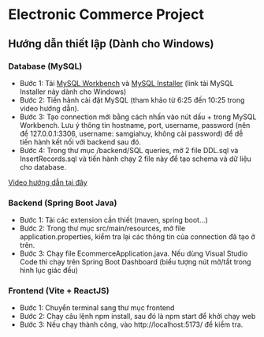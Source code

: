 # Electronic Commerce Project

## Hướng dẫn thiết lập (Dành cho Windows)
### Database (MySQL) 
- Bước 1: Tải [MySQL Workbench](https://dev.mysql.com/downloads/workbench/) và [MySQL Installer](https://dev.mysql.com/downloads/windows/installer/8.0.html) (link tải MySQL Installer này dành cho Windows)
- Bước 2: Tiến hành cài đặt MySQL (tham khảo từ 6:25 đến 10:25 trong video hướng dẫn).
- Bước 3: Tạo connection mới bằng cách nhấn vào nút dấu + trong MySQL Workbench. Lưu ý thông tin hostname, port, username, password (nên để 127.0.0.1:3306, username: samgiahuy, không cài password) để dễ tiến hành kết nối với backend sau đó.
- Bước 4: Trong thư mục /backend/SQL queries, mở 2 file DDL.sql và InsertRecords.sql và tiến hành chạy 2 file này để tạo schema và dữ liệu cho database.

[Video hướng dẫn tại đây](https://www.youtube.com/watch?v=3RUvjSfNtKE)
### Backend (Spring Boot Java)
- Bước 1: Tải các extension cần thiết (maven, spring boot...)
- Bước 2: Trong thư mục src/main/resources, mở file application.properties, kiểm tra lại các thông tin của connection đã tạo ở trên.
- Bước 3: Chạy file EcommerceApplication.java. Nếu dùng Visual Studio Code thì chạy trên Spring Boot Dashboard (biểu tượng nút mở/tắt trong hình lục giác đều)
### Frontend (Vite + ReactJS)
- Bước 1: Chuyển terminal sang thư mục frontend
- Bước 2: Chạy câu lệnh npm install, sau đó là npm start để khởi chạy web
- Bước 3: Nếu chạy thành công, vào http://localhost:5173/ để kiểm tra.